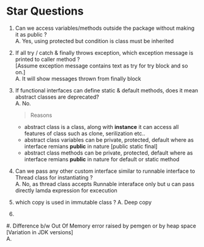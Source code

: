 # Star Questions

1. Can we access variables/methods outside the package without making it as public ? <br>
   A. Yes, using protected but condition is class must be inherited 

2. If all try / catch & finally throws exception, which exception message is printed to caller method ? <br>
   [Assume exception message contains text as try for try block and so on.] <br>
   A. It will show messages thrown from finally block

3. If functional interfaces can define static & default methods, does it mean abstract classes are deprecated? <br>
   A. No. <br>
   > Reasons
      - abstract class is a class, along with **instance** it can access all features of class such as clone, serilization etc..
      - abstract class variables can be private, protected, default where as interface remians **public** in nature [public static final] 
      - abstract class methods can be private, protected, default where as interface remians **public** in nature for default or static method

4. Can we pass any other custom interface similar to runnable interface to Thread class for instantiating ? <br>
   A. No, as thread class accepts Runnable interaface only but u can pass directly lamda expression for excecution

5.  which copy is used in immutable class ?
   A. Deep copy
   

7.  
   
#. Difference b/w Out Of Memory error raised by pemgen or by heap space [Variation in JDK versions] <br>
   A.
